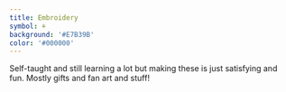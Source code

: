 ```yaml
---
title: Embroidery
symbol: ⚘
background: '#E7B39B'
color: '#000000'
---
```


Self-taught and still learning a lot but making these is just satisfying and fun. Mostly gifts and fan art and stuff!
